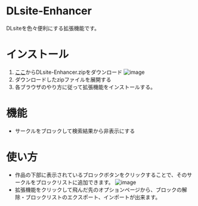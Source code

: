 # DLsite-Enhancer
 DLsiteを色々便利にする拡張機能です。
 
# インストール
1. [ここ](https://github.com/RateteApple/DLsite-Enhancer/releases/latest)からDLsite-Enhancer.zipをダウンロード
![image](https://github.com/RateteApple/DLsite-Enhancer/assets/105982649/5f178c85-5883-4895-a4be-987ba27a09a9)
3. ダウンロードしたzipファイルを展開する
4. 各ブラウザのやり方に従って拡張機能をインストールする。
   
# 機能
- サークルをブロックして検索結果から非表示にする
  
# 使い方
- 作品の下部に表示されているブロックボタンをクリックすることで、そのサークルをブロックリストに追加できます。
![image](https://github.com/RateteApple/DLsite-Enhancer/assets/105982649/6b85fcb5-3beb-4f14-90b4-0178aca42b1c)
- 拡張機能をクリックして飛んだ先のオプションページから、ブロックの解除・ブロックリストのエクスポート、インポートが出来ます。


